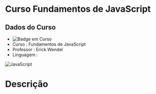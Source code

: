 # Curso Fundamentos de JavaScript

## Dados do Curso
* ![Badge em Curso](https://img.shields.io/badge/Status-Em%20Curso-yellow)
* Curso : Fundamentos de JavaScript
* Professor : Erick Wendel
* Linguagem : 

![JavaScript](https://img.shields.io/badge/javascript-%23323330.svg?style=for-the-badge&logo=javascript&logoColor=%23F7DF1E)

# Descrição

